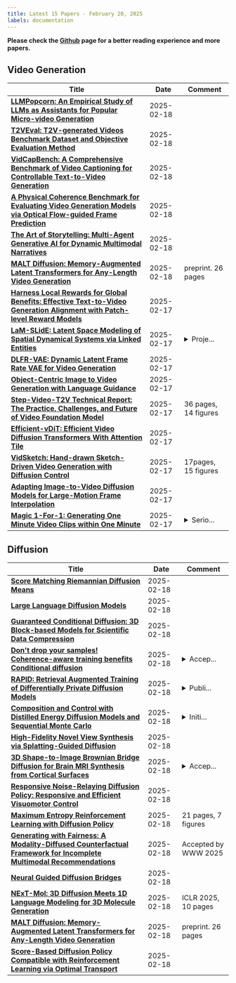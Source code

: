 ```yaml
---
title: Latest 15 Papers - February 20, 2025
labels: documentation
---
```

**Please check the [Github](https://github.com/zezhishao/MTS_Daily_ArXiv) page for a better reading experience and more papers.**

## Video Generation
| **Title** | **Date** | **Comment** |
| --- | --- | --- |
| **[LLMPopcorn: An Empirical Study of LLMs as Assistants for Popular Micro-video Generation](http://arxiv.org/abs/2502.12945v1)** | 2025-02-18 |  |
| **[T2VEval: T2V-generated Videos Benchmark Dataset and Objective Evaluation Method](http://arxiv.org/abs/2501.08545v4)** | 2025-02-18 |  |
| **[VidCapBench: A Comprehensive Benchmark of Video Captioning for Controllable Text-to-Video Generation](http://arxiv.org/abs/2502.12782v1)** | 2025-02-18 |  |
| **[A Physical Coherence Benchmark for Evaluating Video Generation Models via Optical Flow-guided Frame Prediction](http://arxiv.org/abs/2502.05503v2)** | 2025-02-18 |  |
| **[The Art of Storytelling: Multi-Agent Generative AI for Dynamic Multimodal Narratives](http://arxiv.org/abs/2409.11261v4)** | 2025-02-18 |  |
| **[MALT Diffusion: Memory-Augmented Latent Transformers for Any-Length Video Generation](http://arxiv.org/abs/2502.12632v1)** | 2025-02-18 | preprint. 26 pages |
| **[Harness Local Rewards for Global Benefits: Effective Text-to-Video Generation Alignment with Patch-level Reward Models](http://arxiv.org/abs/2502.06812v2)** | 2025-02-17 |  |
| **[LaM-SLidE: Latent Space Modeling of Spatial Dynamical Systems via Linked Entities](http://arxiv.org/abs/2502.12128v1)** | 2025-02-17 | <details><summary>Proje...</summary><p>Project page: https://ml-jku.github.io/LaM-SLidE/</p></details> |
| **[DLFR-VAE: Dynamic Latent Frame Rate VAE for Video Generation](http://arxiv.org/abs/2502.11897v1)** | 2025-02-17 |  |
| **[Object-Centric Image to Video Generation with Language Guidance](http://arxiv.org/abs/2502.11655v1)** | 2025-02-17 |  |
| **[Step-Video-T2V Technical Report: The Practice, Challenges, and Future of Video Foundation Model](http://arxiv.org/abs/2502.10248v2)** | 2025-02-17 | 36 pages, 14 figures |
| **[Efficient-vDiT: Efficient Video Diffusion Transformers With Attention Tile](http://arxiv.org/abs/2502.06155v2)** | 2025-02-17 |  |
| **[VidSketch: Hand-drawn Sketch-Driven Video Generation with Diffusion Control](http://arxiv.org/abs/2502.01101v2)** | 2025-02-17 | 17pages, 15 figures |
| **[Adapting Image-to-Video Diffusion Models for Large-Motion Frame Interpolation](http://arxiv.org/abs/2412.17042v3)** | 2025-02-17 |  |
| **[Magic 1-For-1: Generating One Minute Video Clips within One Minute](http://arxiv.org/abs/2502.07701v3)** | 2025-02-17 | <details><summary>Serio...</summary><p>Serious updates are needed</p></details> |

## Diffusion
| **Title** | **Date** | **Comment** |
| --- | --- | --- |
| **[Score Matching Riemannian Diffusion Means](http://arxiv.org/abs/2502.13106v1)** | 2025-02-18 |  |
| **[Large Language Diffusion Models](http://arxiv.org/abs/2502.09992v2)** | 2025-02-18 |  |
| **[Guaranteed Conditional Diffusion: 3D Block-based Models for Scientific Data Compression](http://arxiv.org/abs/2502.12951v1)** | 2025-02-18 |  |
| **[Don't drop your samples! Coherence-aware training benefits Conditional diffusion](http://arxiv.org/abs/2405.20324v2)** | 2025-02-18 | <details><summary>Accep...</summary><p>Accepted at CVPR 2024 as a Highlight. Project page: https://nicolas-dufour.github.io/cad.html</p></details> |
| **[RAPID: Retrieval Augmented Training of Differentially Private Diffusion Models](http://arxiv.org/abs/2502.12794v1)** | 2025-02-18 | <details><summary>Publi...</summary><p>Published in ICLR 2025</p></details> |
| **[Composition and Control with Distilled Energy Diffusion Models and Sequential Monte Carlo](http://arxiv.org/abs/2502.12786v1)** | 2025-02-18 | <details><summary>Initi...</summary><p>Initial submission to openreview on October 3, 2024 (https://openreview.net/forum?id=6GyX0YRw8P); accepted to AISTATS 2025</p></details> |
| **[High-Fidelity Novel View Synthesis via Splatting-Guided Diffusion](http://arxiv.org/abs/2502.12752v1)** | 2025-02-18 |  |
| **[3D Shape-to-Image Brownian Bridge Diffusion for Brain MRI Synthesis from Cortical Surfaces](http://arxiv.org/abs/2502.12742v1)** | 2025-02-18 | <details><summary>Accep...</summary><p>Accepted by Information Processing in Medical Imaging (IPMI) 2025</p></details> |
| **[Responsive Noise-Relaying Diffusion Policy: Responsive and Efficient Visuomotor Control](http://arxiv.org/abs/2502.12724v1)** | 2025-02-18 |  |
| **[Maximum Entropy Reinforcement Learning with Diffusion Policy](http://arxiv.org/abs/2502.11612v2)** | 2025-02-18 | 21 pages, 7 figures |
| **[Generating with Fairness: A Modality-Diffused Counterfactual Framework for Incomplete Multimodal Recommendations](http://arxiv.org/abs/2501.11916v3)** | 2025-02-18 | Accepted by WWW 2025 |
| **[Neural Guided Diffusion Bridges](http://arxiv.org/abs/2502.11909v2)** | 2025-02-18 |  |
| **[NExT-Mol: 3D Diffusion Meets 1D Language Modeling for 3D Molecule Generation](http://arxiv.org/abs/2502.12638v1)** | 2025-02-18 | ICLR 2025, 10 pages |
| **[MALT Diffusion: Memory-Augmented Latent Transformers for Any-Length Video Generation](http://arxiv.org/abs/2502.12632v1)** | 2025-02-18 | preprint. 26 pages |
| **[Score-Based Diffusion Policy Compatible with Reinforcement Learning via Optimal Transport](http://arxiv.org/abs/2502.12631v1)** | 2025-02-18 |  |


